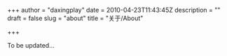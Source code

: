 +++
author = "daxingplay"
date = 2010-04-23T11:43:45Z
description = ""
draft = false
slug = "about"
title = "关于/About"

+++



To be updated...